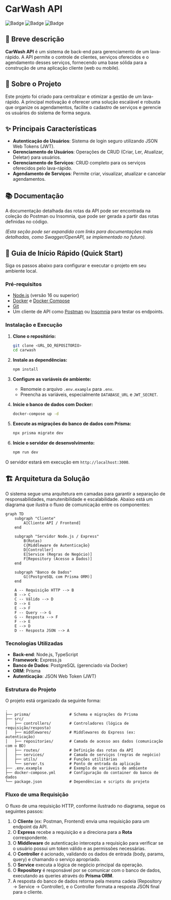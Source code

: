 # CarWash API

![Badge](https://img.shields.io/badge/status-em%20desenvolvimento-yellow)
![Badge](https://img.shields.io/badge/linguagem-TypeScript-blue)
![Badge](https://img.shields.io/badge/framework-Node.js%20/%20Express-green)

## 📝 Breve descrição

**CarWash API** é um sistema de back-end para gerenciamento de um lava-rápido. A API permite o controle de clientes, serviços oferecidos e o agendamento desses serviços, fornecendo uma base sólida para a construção de uma aplicação cliente (web ou mobile).

## 🚀 Sobre o Projeto

Este projeto foi criado para centralizar e otimizar a gestão de um lava-rápido. A principal motivação é oferecer uma solução escalável e robusta que organize os agendamentos, facilite o cadastro de serviços e gerencie os usuários do sistema de forma segura.

## ✨ Principais Características

-   **Autenticação de Usuários**: Sistema de login seguro utilizando JSON Web Tokens (JWT).
-   **Gerenciamento de Usuários**: Operações de CRUD (Criar, Ler, Atualizar, Deletar) para usuários.
-   **Gerenciamento de Serviços**: CRUD completo para os serviços oferecidos pelo lava-rápido.
-   **Agendamento de Serviços**: Permite criar, visualizar, atualizar e cancelar agendamentos.

## 📚 Documentação

A documentação detalhada das rotas da API pode ser encontrada na coleção do Postman ou Insomnia, que pode ser gerada a partir das rotas definidas no código.

*(Esta seção pode ser expandida com links para documentações mais detalhadas, como Swagger/OpenAPI, se implementado no futuro).*

## 🏁 Guia de Início Rápido (Quick Start)

Siga os passos abaixo para configurar e executar o projeto em seu ambiente local.

### Pré-requisitos

-   [Node.js](https://nodejs.org/en/) (versão 16 ou superior)
-   [Docker](https://www.docker.com/get-started) e [Docker Compose](https://docs.docker.com/compose/install/)
-   [Git](https://git-scm.com/)
-   Um cliente de API como [Postman](https://www.postman.com/) ou [Insomnia](https://insomnia.rest/) para testar os endpoints.

### Instalação e Execução

1.  **Clone o repositório:**
    ```bash
    git clone <URL_DO_REPOSITORIO>
    cd carwash
    ```

2.  **Instale as dependências:**
    ```bash
    npm install
    ```

3.  **Configure as variáveis de ambiente:**
    -   Renomeie o arquivo `.env.example` para `.env`.
    -   Preencha as variáveis, especialmente `DATABASE_URL` e `JWT_SECRET`.

4.  **Inicie o banco de dados com Docker:**
    ```bash
    docker-compose up -d
    ```

5.  **Execute as migrações do banco de dados com Prisma:**
    ```bash
    npx prisma migrate dev
    ```

6.  **Inicie o servidor de desenvolvimento:**
    ```bash
    npm run dev
    ```

O servidor estará em execução em `http://localhost:3000`.

## 🏗️ Arquitetura da Solução

O sistema segue uma arquitetura em camadas para garantir a separação de responsabilidades, manutenibilidade e escalabilidade. Abaixo está um diagrama que ilustra o fluxo de comunicação entre os componentes:

```mermaid
graph TD
    subgraph "Cliente"
        A[Cliente API / Frontend]
    end

    subgraph "Servidor Node.js / Express"
        B(Rotas)
        C{Middleware de Autenticação}
        D[Controller]
        E[Service (Regras de Negócio)]
        F[Repository (Acesso a Dados)]
    end

    subgraph "Banco de Dados"
        G[(PostgreSQL com Prisma ORM)]
    end

    A -- Requisição HTTP --> B
    B --> C
    C -- Válido --> D
    D --> E
    E --> F
    F -- Query --> G
    G -- Resposta --> F
    F --> E
    E --> D
    D -- Resposta JSON --> A
```

### Tecnologias Utilizadas

-   **Back-end**: Node.js, TypeScript
-   **Framework**: Express.js
-   **Banco de Dados**: PostgreSQL (gerenciado via Docker)
-   **ORM**: Prisma
-   **Autenticação**: JSON Web Token (JWT)

### Estrutura do Projeto

O projeto está organizado da seguinte forma:

```
.
├── prisma/                 # Schema e migrações do Prisma
├── src/
│   ├── controllers/        # Controladores (lógica de requisição/resposta)
│   ├── middlewares/        # Middlewares do Express (ex: autenticação)
│   ├── repositories/       # Camada de acesso aos dados (comunicação com o BD)
│   ├── routes/             # Definição das rotas da API
│   ├── services/           # Camada de serviços (regras de negócio)
│   ├── utils/              # Funções utilitárias
│   └── server.ts           # Ponto de entrada da aplicação
├── .env.example            # Exemplo de variáveis de ambiente
├── docker-compose.yml      # Configuração do container do banco de dados
└── package.json            # Dependências e scripts do projeto
```

### Fluxo de uma Requisição

O fluxo de uma requisição HTTP, conforme ilustrado no diagrama, segue os seguintes passos:

1.  O **Cliente** (ex: Postman, Frontend) envia uma requisição para um endpoint da API.
2.  O **Express** recebe a requisição e a direciona para a **Rota** correspondente.
3.  O **Middleware** de autenticação intercepta a requisição para verificar se o usuário possui um token válido e as permissões necessárias.
4.  O **Controller** é acionado, validando os dados de entrada (body, params, query) e chamando o serviço apropriado.
5.  O **Service** executa a lógica de negócio principal da operação.
6.  O **Repository** é responsável por se comunicar com o banco de dados, executando as queries através do **Prisma ORM**.
7.  A resposta do banco de dados retorna pela mesma cadeia (Repository → Service → Controller), e o Controller formata a resposta JSON final para o cliente.

